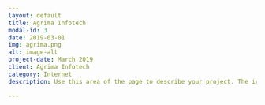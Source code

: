```yaml
---
layout: default
title: Agrima Infotech
modal-id: 3
date: 2019-03-01
img: agrima.png
alt: image-alt
project-date: March 2019
client: Agrima Infotech
category: Internet
description: Use this area of the page to describe your project. The icon above is part of a free icon set by <a href="https://sellfy.com/p/8Q9P/jV3VZ/">Flat Icons</a>. On their website, you can download their free set with 16 icons, or you can purchase the entire set with 146 icons for only $12!

---
```

